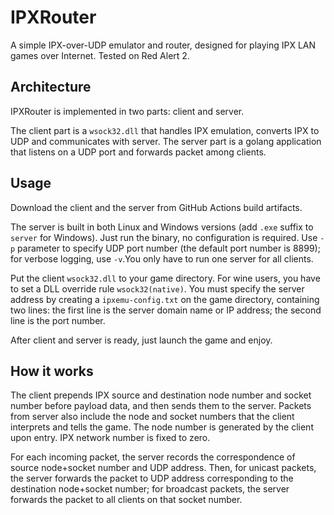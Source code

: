 # IPXRouter
A simple IPX-over-UDP emulator and router, designed for playing IPX LAN games over Internet. Tested on Red Alert 2.

## Architecture
IPXRouter is implemented in two parts: client and server. 

The client part is a `wsock32.dll` that handles IPX emulation, converts IPX to UDP and communicates with server. The server part is a golang application that listens on a UDP port and forwards packet among clients. 

## Usage
Download the client and the server from GitHub Actions build artifacts. 

The server is built in both Linux and Windows versions (add `.exe` suffix to `server` for Windows). Just run the binary, no configuration is required. Use `-p` parameter to specify UDP port number (the default port number is 8899); for verbose logging, use `-v`.You only have to run one server for all clients.

Put the client `wsock32.dll` to your game directory. For wine users, you have to set a DLL override rule `wsock32(native)`. You must specify the server address by creating a `ipxemu-config.txt` on the game directory, containing two lines: the first line is the server domain name or IP address; the second line is the port number.

After client and server is ready, just launch the game and enjoy.

## How it works
The client prepends IPX source and destination node number and socket number before payload data, and then sends them to the server. Packets from server also include the node and socket numbers that the client interprets and tells the game. The node number is generated by the client upon entry. IPX network number is fixed to zero.

For each incoming packet, the server records the correspondence of source node+socket number and UDP address. Then, for unicast packets, the server forwards the packet to UDP address corresponding to the destination node+socket number; for broadcast packets, the server forwards the packet to all clients on that socket number.

